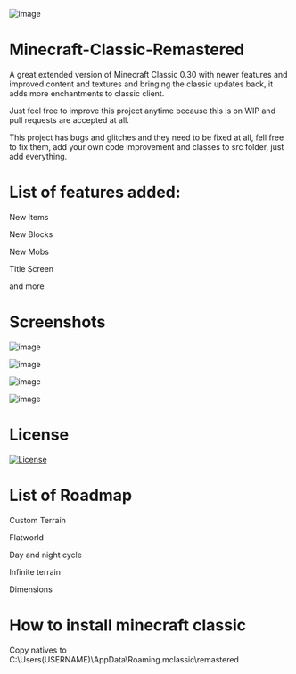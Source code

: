 ![image](https://user-images.githubusercontent.com/31904670/186921700-6575eccf-b750-4c6d-a35b-92e969982eb7.png)

# Minecraft-Classic-Remastered
A great extended version of Minecraft Classic 0.30 with newer features and improved content and textures and bringing the classic updates back, it adds more enchantments to classic client. 

Just feel free to improve this project anytime because this is on WIP and pull requests are accepted at all.

This project has bugs and glitches and they need to be fixed at all, fell free to fix them, add your own code improvement and classes to src folder, just add everything.

# List of features added:

New Items

New Blocks

New Mobs

Title Screen

and more

# Screenshots
![image](https://user-images.githubusercontent.com/31904670/186918536-57719470-cbd4-427a-b345-d6f8f3ed1d0e.png)

![image](https://user-images.githubusercontent.com/31904670/186919051-8ab3c6dc-9c72-4416-aceb-e8d3732cc567.png)

![image](https://user-images.githubusercontent.com/31904670/186919186-6773f19c-88b5-44a8-967a-6043b01c59ad.png)

![image](https://user-images.githubusercontent.com/31904670/186920504-304e5293-df77-4492-8948-9b552a9e1902.png)

# License

 [![License](https://img.shields.io/badge/License-Apache_2.0-blue.svg)](https://opensource.org/licenses/Apache-2.0)
 
 # List of Roadmap
 
 Custom Terrain
 
 Flatworld
 
 Day and night cycle
 
 Infinite terrain
 
 Dimensions
 
 # How to install minecraft classic
 
 Copy natives to C:\Users\(USERNAME)\AppData\Roaming\.mclassic\remastered
